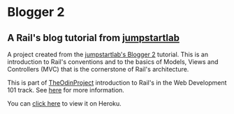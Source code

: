 # Blogger 2

## A Rail's blog tutorial from [jumpstartlab](http://jumpstartlab.com/)

A project created from the [jumpstartlab's Blogger 2]( http://tutorials.jumpstartlab.com/projects/blogger.html) tutorial. This is an introduction to Rail's conventions and to the basics of Models, Views and Controllers (MVC) that is the cornerstone of Rail's architecture.

This is part of [TheOdinProject](http://www.theodinproject.com) introduction to Rail's in the Web Development 101 track. See [here](http://www.theodinproject.com/courses/web-development-101/lessons/ruby-on-rails) for more information.

You can [click here](http://tutorials.jumpstartlab.com/projects/blogger.html) to view it on Heroku.